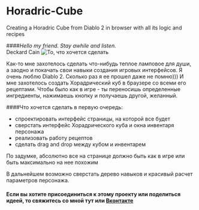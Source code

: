 # Horadric-Cube
Creating a Horadric Cube from Diablo 2 in browser with all its logic and recipes

####*Hello my friend.  Stay awhile and listen.*</br> Deckard Cain
![То, что хочется сделать](http://ntc-transport.ru/img/a25fad1fc460868653927eb647c80d03.jpg)


Как-то мне захотелось сделать что-нибудь теплое ламповое для души, а заодно и покачать свои навыки создания игровых интерфейсов.
Я очень люблю Diablo 2. Сколько раз я ее прошел даже не помню)))
И мне захотелось создать Хорадрический куб в браузере со всеми его рецептами.
Чтобы было как в игре - ты переносишь определенные ингредиенты, нажимаешь кнопку и получаешь другой, желанный.

####Что хочется сделать в первую очередь:
+ спроектировать интерфейс страницы, на которой все будет
+ сверстать интерфейс Хорадрического куба и окна инвентаря персонажа
+ реализовать работу рецептов
+ сделать drag and drop между кубом и инвентарем

По задумке, абсолютно все на странице должно быть как в игре или быть максимально на нее похожим

В дальнейшем возможно сверстать дерево навыков и красивый расчет параметров персонажа.

#### Если вы хотите присоединиться к этому проекту или поделиться идеей, то свяжитесь со мной тут или [Вконтакте](https://vk.com/id377326084)
